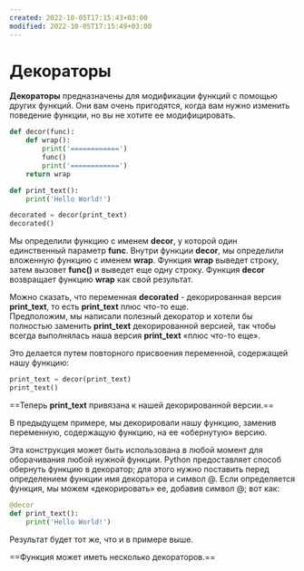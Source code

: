 ```yaml
---
created: 2022-10-05T17:15:43+03:00
modified: 2022-10-05T17:15:49+03:00
---
```


# Декораторы

**Декораторы** предназначены для модификации функций с помощью других 
функций. Они вам очень пригодятся, когда вам нужно изменить поведение 
функции, но вы не хотите ее модифицировать.

```python
def decor(func):
    def wrap():
        print('============')
        func()
        print('============')
    return wrap
```
```python
def print_text():
    print('Hello World!')
```
```python
decorated = decor(print_text)
decorated()
```

Мы определили функцию с именем **decor**, у которой один единственный параметр **func**. Внутри функции **decor**, мы определили вложенную функцию с именем **wrap**. Функция **wrap** выведет строку, затем вызовет **func()** и выведет еще одну строку. Функция **decor** возвращает функцию **wrap** как свой результат.

Можно сказать, что переменная **decorated** - декорированная версия **print_text**, то есть **print_text** плюс что-то еще.  
Предположим, мы написали полезный декоратор и хотели бы полностью заменить **print_text** декорированной версией, так чтобы всегда выполнялась наша версия **print_text** «плюс что-то еще».

Это делается путем повторного присвоения переменной, содержащей нашу функцию:

```python
print_text = decor(print_text)
print_text()
```

==Теперь **print_text** привязана к нашей декорированной версии.==

В предыдущем примере, мы декорировали нашу функцию, заменив переменную, содержащую функцию, на ее «обернутую» версию.

Эта конструкция может быть использована в любой момент для оборачивания любой нужной функции. 
Python предоставляет способ обернуть функцию в декоратор; для этого нужно поставить перед определением функции имя декоратора и символ @. 
Если определяется функция, мы можем «декорировать» ее, добавив символ @; вот как:

```python
@decor
def print_text():
    print('Hello World!')
```

Результат будет тот же, что и в примере выше.

==Функция может иметь несколько декораторов.==
